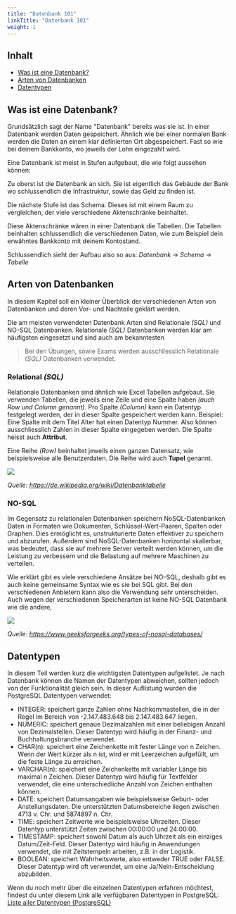 ```yaml
---
title: "Datenbank 101"
linkTitle: "Datenbank 101"
weight: 1
---
```


## Inhalt
* [Was ist eine Datenbank?](#was-ist-eine-datenbank)
* [Arten von Datenbanken](#arten-von-datenbanken)
* [Datentypen](#datentypen)

## Was ist eine Datenbank?
Grundsätzlich sagt der Name "Datenbank" bereits was sie ist. In einer Datenbank werden Daten gespeichert.
Ähnlich wie bei einer normalen Bank werden die Daten an einem klar definierten Ort abgespeichert.
Fast so wie bei deinem Bankkonto, wo jeweils der Lohn eingezahlt wird.

Eine Datenbank ist meist in Stufen aufgebaut, die wie folgt aussehen können:

Zu oberst ist die Datenbank an sich. Sie ist eigentlich das Gebäude der Bank wo schlussendlich die Infrastruktur,
sowie das Geld zu finden ist.

Die nächste Stufe ist das Schema. Dieses ist mit einem Raum zu vergleichen, der viele verschiedene
Aktenschränke beinhaltet.

Diese Aktenschränke wären in einer Datenbank die Tabellen. Die Tabellen beinhalten schlussendlich
die verschiedenen Daten, wie zum Beispiel dein erwähntes Bankkonto mit deinem Kontostand.

Schlussendlich sieht der Aufbau also so aus: *Datenbank* -> *Schema* -> *Tabelle*


## Arten von Datenbanken
In diesem Kapitel soll ein kleiner Überblick der verschiedenen Arten von Datenbanken und deren 
Vor- und Nachteile geklärt werden.

Die am meisten verwendeten Datenbank Arten sind Relationale *(SQL)* und NO-SQL Datenbanken.
Relationale *(SQL)* Datenbanken werden klar am häufigsten eingesetzt und sind auch am bekanntesten
> Bei den Übungen, sowie Exams werden ausschliesslich Relationale *(SQL)* Datenbanken verwendet.

### Relational *(SQL)*
Relationale Datenbanken sind ähnlich wie Excel Tabellen aufgebaut. Sie verwenden Tabellen, die jeweils eine Zeile und
eine Spalte haben *(auch Row und Column genannt)*. Pro Spalte *(Column)* kann ein Datentyp festgelegt werden, der in
dieser Spalte gespeichert werden kann. Beispiel: Eine Spalte mit dem Titel Alter hat einen Datentyp Nummer. Also können
ausschliesslich Zahlen in dieser Spalte eingegeben werden. Die Spalte heisst auch **Attribut**. 

Eine Reihe *(Row)* beinhaltet jeweils einen ganzen Datensatz, wie beispielsweise alle Benutzerdaten. Die Reihe wird auch
**Tupel** genannt.

![](../images/Begriffe_relationaler_Datenbanken.png)

*Quelle: https://de.wikipedia.org/wiki/Datenbanktabelle*

### NO-SQL
Im Gegensatz zu relationalen Datenbanken speichern NoSQL-Datenbanken Daten in Formaten wie Dokumenten, 
Schlüssel-Wert-Paaren, Spalten oder Graphen. Dies ermöglicht es, unstrukturierte Daten effektiver zu speichern und 
abzurufen. Außerdem sind NoSQL-Datenbanken horizontal skalierbar, was bedeutet, dass sie auf mehrere Server verteilt 
werden können, um die Leistung zu verbessern und die Belastung auf mehrere Maschinen zu verteilen.

Wie erklärt gibt es viele verschiedene Ansätze bei NO-SQL, deshalb gibt es auch keine gemeinsame Syntax wie es sie bei
SQL gibt. Bei den verschiedenen Anbietern kann also die Verwendung sehr unterscheiden. Auch wegen der verschiedenen 
Speicherarten ist keine NO-SQL Datenbank wie die andere,

![](../images/NoSQLDatabases.jpg)

*Quelle: https://www.geeksforgeeks.org/types-of-nosql-databases/*

## Datentypen
In diesem Teil werden kurz die wichtigsten Datentypen aufgelistet. Je nach Datenbank können die Namen der Datentypen 
abweichen, sollten jedoch von der Funktionalität gleich sein. In dieser Auflistung wurden die PostgreSQL Datentypen 
verwendet:

* INTEGER: speichert ganze Zahlen ohne Nachkommastellen, die in der Regel im Bereich von 
-2.147.483.648 bis 2.147.483.647 liegen.
* NUMERIC: speichert genaue Dezimalzahlen mit einer beliebigen Anzahl von Dezimalstellen. Dieser Datentyp wird häufig 
in der Finanz- und Buchhaltungsbranche verwendet.
* CHAR(n): speichert eine Zeichenkette mit fester Länge von n Zeichen. Wenn der Wert kürzer als n ist, wird er mit 
Leerzeichen aufgefüllt, um die feste Länge zu erreichen.
* VARCHAR(n): speichert eine Zeichenkette mit variabler Länge bis maximal n Zeichen. Dieser Datentyp wird häufig für 
Textfelder verwendet, die eine unterschiedliche Anzahl von Zeichen enthalten können.
* DATE: speichert Datumsangaben wie beispielsweise Geburt- oder Anstellungsdaten. Die unterstützten Datumsbereiche 
liegen zwischen 4713 v. Chr. und 5874897 n. Chr.
* TIME: speichert Zeitwerte wie beispielsweise Uhrzeiten. Dieser Datentyp unterstützt Zeiten zwischen 
00:00:00 und 24:00:00.
* TIMESTAMP: speichert sowohl Datum als auch Uhrzeit als ein einziges Datum/Zeit-Feld. Dieser Datentyp wird häufig in 
Anwendungen verwendet, die mit Zeitstempeln arbeiten, z.B. in der Logistik.
* BOOLEAN: speichert Wahrheitswerte, also entweder TRUE oder FALSE. Dieser Datentyp wird oft verwendet, 
um eine Ja/Nein-Entscheidung abzubilden.

Wenn du noch mehr über die einzelnen Datentypen erfahren möchtest, findest du unter diesem Link alle verfügbaren
Datentypen in PostgreSQL: [Liste aller Datentypen (PostgreSQL)](https://www.postgresql.org/docs/current/datatype.html#:~:text=The%20following%20types%20(or%20spellings,without%20time%20zone)%2C%20xml%20.)

